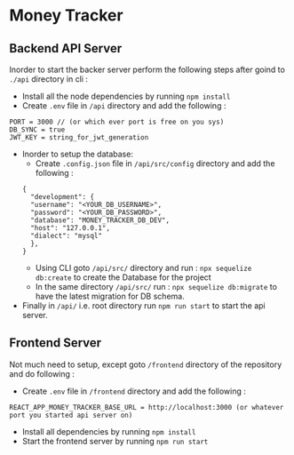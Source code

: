 # Money Tracker

## Backend API Server

Inorder to start the backer server perform the following steps after goind to `./api` directory in cli :

- Install all the node dependencies by running `npm install`
- Create `.env` file in `/api` directory and add the following :

```
PORT = 3000 // (or which ever port is free on you sys)
DB_SYNC = true
JWT_KEY = string_for_jwt_generation
```

- Inorder to setup the database:
  - Create `.config.json` file in `/api/src/config` directory and add the following :
  ```
  {
    "development": {
    "username": "<YOUR_DB_USERNAME>",
    "password": "<YOUR_DB_PASSWORD>",
    "database": "MONEY_TRACKER_DB_DEV",
    "host": "127.0.0.1",
    "dialect": "mysql"
    },
  }
  ```
  - Using CLI goto `/api/src/` directory and run : `npx sequelize db:create` to create the Database for the project
  - In the same directory `/api/src/` run : `npx sequelize db:migrate` to have the latest migration for DB schema.
- Finally in `/api/` i.e. root directory run `npm run start` to start the api server.

## Frontend Server

Not much need to setup, except goto `/frontend` directory of the repository and do following :

- Create `.env` file in `/frontend` directory and add the following :

```
REACT_APP_MONEY_TRACKER_BASE_URL = http://localhost:3000 (or whatever port you started api server on)
```

- Install all dependencies by running `npm install`
- Start the frontend server by running `npm run start`

